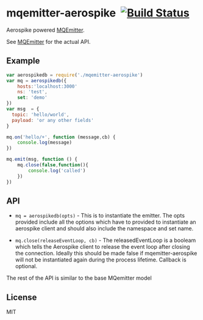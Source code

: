 mqemitter-aerospike&nbsp;&nbsp;[![Build Status](https://travis-ci.org/mcollina/mqemitter-mongodb.png)](https://travis-ci.org/mcollina/mqemitter-mongodb)
=================

Aerospike powered [MQEmitter](http://github.com/mcollina/mqemitter).

See [MQEmitter](http://github.com/mcollina/mqemitter) for the actual
API.

Example
-------

```js
var aerospikedb = require('./mqemitter-aerospike')
var mq = aerospikedb({
	hosts:'localhost:3000'
    ns: 'test',
    set: 'demo'
})
var msg  = {
  topic: 'hello/world',
  payload: 'or any other fields'
}

mq.on('hello/+', function (message,cb) {
	console.log(message)
})

mq.emit(msg, function () {
	mq.close(false,function(){
		console.log('called')
	})
})


```
API
---------

*  `mq = aerospikedb(opts)` - This is to instantiate the emitter. The opts provided include all the options which have to provided to instantiate an aerospike client and should also include the namespace and set name.

*  `mq.close(releaseEventLoop, cb)` - The releasedEventLoop is a booleam which tells the Aerospike client to release the event loop after closing the connection. Ideally this should be made false if mqemitter-aerospike will not be instantiated again during the process lifetime.  Callback is optional.

The rest of the API is similar to the base MQemitter model


License
-------

MIT
